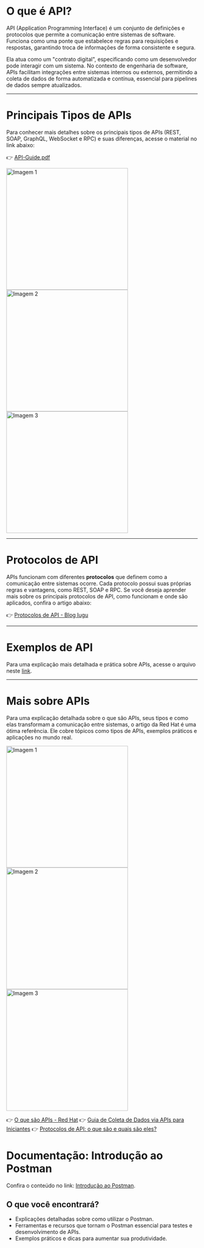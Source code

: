 # **O que é API?**

API (Application Programming Interface) é um conjunto de definições e protocolos que permite a comunicação entre sistemas de software. Funciona como uma ponte que estabelece regras para requisições e respostas, garantindo troca de informações de forma consistente e segura.

Ela atua como um "contrato digital", especificando como um desenvolvedor pode interagir com um sistema. No contexto de engenharia de software, APIs facilitam integrações entre sistemas internos ou externos, permitindo a coleta de dados de forma automatizada e contínua, essencial para pipelines de dados sempre atualizados.

---

# **Principais Tipos de APIs**

Para conhecer mais detalhes sobre os principais tipos de APIs (REST, SOAP, GraphQL, WebSocket e RPC) e suas diferenças, acesse o material no link abaixo:

👉 [API-Guide.pdf](https://github.com/user-attachments/files/17928382/API-Guide.pdf)

<img src="https://github.com/user-attachments/assets/a6f55963-7f51-4ebe-af2a-39826e952367" alt="Imagem 1" width="320">
<img src="https://github.com/user-attachments/assets/dea99e06-e501-4df2-a6f2-b09d12d601e7" alt="Imagem 2" width="320">
<img src="https://github.com/user-attachments/assets/6de8f264-46d4-474d-a10e-535a6e3b37d9" alt="Imagem 3" width="320">

---

# **Protocolos de API**

APIs funcionam com diferentes **protocolos** que definem como a comunicação entre sistemas ocorre. Cada protocolo possui suas próprias regras e vantagens, como REST, SOAP e RPC. Se você deseja aprender mais sobre os principais protocolos de API, como funcionam e onde são aplicados, confira o artigo abaixo:

👉 [Protocolos de API - Blog Iugu](https://www.iugu.com/blog/protocolos-de-api)

---

# Exemplos de API

Para uma explicação mais detalhada e prática sobre APIs, acesse o arquivo neste [link](https://github.com/arthurmassimetti/InovGuide/blob/main/Exemplos/API/Junior/ExemploAPI.md).

---

# **Mais sobre APIs**

Para uma explicação detalhada sobre o que são APIs, seus tipos e como elas transformam a comunicação entre sistemas, o artigo da Red Hat é uma ótima referência. Ele cobre tópicos como tipos de APIs, exemplos práticos e aplicações no mundo real.

<img src="https://github.com/user-attachments/assets/228e87b5-337e-4137-8df6-4333415449a1" alt="Imagem 1" width="320">
<img src="https://github.com/user-attachments/assets/d5f735da-d8d4-462c-81b0-b6c5bd14c8eb" alt="Imagem 2" width="320">
<img src="https://github.com/user-attachments/assets/a02124c0-bb5f-4a33-b0f1-d88b172366cd" alt="Imagem 3" width="320">

👉 [O que são APIs - Red Hat](https://www.redhat.com/pt-br/topics/api/what-are-application-programming-interfaces#tipos-de-api)
👉 [Guia de Coleta de Dados via APIs para Iniciantes](https://www.datageeks.com.br/o-que-e-api/#como-funciona-a-coleta-de-dados-com-apis)
👉 [Protocolos de API: o que são e quais são eles?](https://www.iugu.com/blog/protocolos-de-api)

# Documentação: Introdução ao Postman

Confira o conteúdo no link: [Introdução ao Postman](https://github.com/arthurmassimetti/InovGuide/blob/main/Docs/PostMan/Readme.md).

## O que você encontrará?

- Explicações detalhadas sobre como utilizar o Postman.
- Ferramentas e recursos que tornam o Postman essencial para testes e desenvolvimento de APIs.
- Exemplos práticos e dicas para aumentar sua produtividade.


